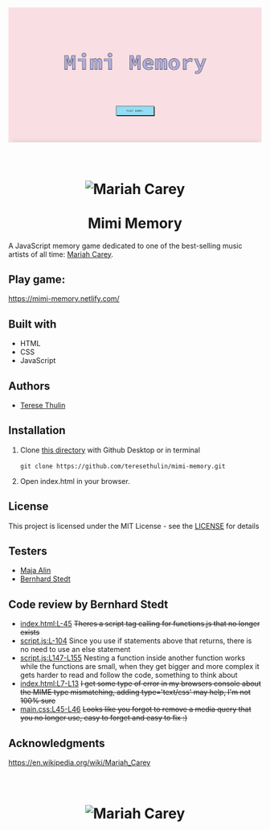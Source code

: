 <img src="/media/images/mimi-memory-preview.png" alt="Mimi Memory" align="center">


<h1 align="center">
    <br>
    <img src="https://media.giphy.com/media/10w2kccsAdggZG/giphy.gif" alt="Mariah Carey" align="center">
    <br>
    <br>
        Mimi Memory
    <br>
</h1>

A JavaScript memory game dedicated to one of the best-selling music artists of all time: [Mariah Carey](https://www.mariahcarey.com/).


## Play game:

https://mimi-memory.netlify.com/


## Built with
- HTML
- CSS
- JavaScript


## Authors
- [Terese Thulin](https://github.com/teresethulin)


## Installation
1. Clone [this directory](https://github.com/teresethulin/mimi-memory.git) with Github Desktop or in terminal

    `git clone https://github.com/teresethulin/mimi-memory.git`
2. Open index.html in your browser.


## License
This project is licensed under the MIT License - see the [LICENSE](https://github.com/teresethulin/mimi-memory/blob/master/LICENSE) for details


## Testers
- [Maja Alin](https://github.com/majaalin)
- [Bernhard Stedt](https://github.com/Vehx)


## Code review by Bernhard Stedt
 * [index.html:L-45](https://github.com/teresethulin/mimi-memory/blob/a0d7f87498ac2021e3e0657ce1f27e963080a502/index.html#L45) ~~Theres a script tag calling for functions.js that no longer exists~~
* [script.js:L-104](https://github.com/teresethulin/mimi-memory/blob/a0d7f87498ac2021e3e0657ce1f27e963080a502/script.js#L104) Since you use if statements above that returns, there is no need to use an else statement
* [script.js:L147-L155](https://github.com/teresethulin/mimi-memory/blob/a0d7f87498ac2021e3e0657ce1f27e963080a502/script.js#L147-L155) Nesting a function inside another function works while the functions are small, when they get bigger and more complex it gets harder to read and follow the code, something to think about
* [index.html:L7-L13](https://github.com/teresethulin/mimi-memory/blob/a0d7f87498ac2021e3e0657ce1f27e963080a502/index.html#L7-L13) ~~I get some type of error in my browsers console about the MIME type mismatching, adding type='text/css' may help, I'm not 100% sure~~
* [main.css:L45-L46](https://github.com/teresethulin/mimi-memory/blob/a0d7f87498ac2021e3e0657ce1f27e963080a502/css/main.css#L45-L46) ~~Looks like you forgot to remove a media query that you no longer use, easy to forget and easy to fix :)~~


## Acknowledgments

https://en.wikipedia.org/wiki/Mariah_Carey




<h1 align="center">
    <br>
    <img src="https://media.giphy.com/media/BqLrzwECYnni0/giphy.gif" alt="Mariah Carey" align="center">
    <br>
    <br>
</h1>
